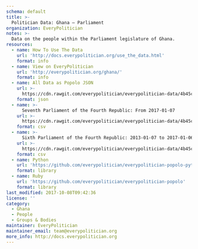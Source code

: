 ```yaml
---
schema: default
title: >-
  Politician Data: Ghana — Parliament
organization: EveryPolitician
notes: >-
  Data on the people within the Parliament legislature of Ghana.
resources:
  - name: How To Use The Data
    url: 'http://docs.everypolitician.org/use_the_data.html'
    format: info
  - name: View on EveryPolitician
    url: 'http://everypolitician.org/ghana/'
    format: info
  - name: All Data as Popolo JSON
    url: >-
      https://cdn.rawgit.com/everypolitician/everypolitician-data/4b45ccc632b1d37984abe36433ef208aeaaa178d/data/Ghana/Parliament/ep-popolo-v1.0.json
    format: json
  - name: >-
      Seventh Parliament of the Fourth Republic: From 2017-01-07
    url: >-
      https://cdn.rawgit.com/everypolitician/everypolitician-data/4b45ccc632b1d37984abe36433ef208aeaaa178d/data/Ghana/Parliament/term-7.csv
    format: csv
  - name: >-
      Sixth Parliament of the Fourth Republic: 2013-01-07 to 2017-01-06
    url: >-
      https://cdn.rawgit.com/everypolitician/everypolitician-data/4b45ccc632b1d37984abe36433ef208aeaaa178d/data/Ghana/Parliament/term-6.csv
    format: csv
  - name: Python
    url: 'https://github.com/everypolitician/everypolitician-popolo-python'
    format: library
  - name: Ruby
    url: 'https://github.com/everypolitician/everypolitician-popolo'
    format: library
last_modified: 2017-10-08T09:42:36
license: ''
category:
  - Ghana
  - People
  - Groups & Bodies
maintainer: EveryPolitician
maintainer_email: team@everypolitician.org
more_info: http://docs.everypolitician.org
---
```

